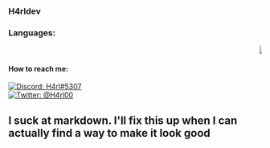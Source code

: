 <!---
H4rldev/H4rldev is a ✨ special ✨ repository because its `README.md` (this file) appears on your GitHub profile.
You can click the Preview link to take a look at your changes.
--->

### H4rldev
### Languages:
<marquee>
<a href="https://www.cplusplus.com/"><img src="https://img.shields.io/badge/Learning-C%2B%2B-blue?style=for-the-badge" alt="Learning C++"></a>
<a href="https://developer.mozilla.org/en-US/docs/Web/HTML"><img src="https://img.shields.io/badge/Learning-HTML5-red?style=for-the-badge" alt="Learning HTML"></a>
<a href="https://developer.mozilla.org/en-US/docs/Web/CSS"><img src="https://img.shields.io/badge/Learning-CSS-blue?style=for-the-badge" alt="Learning CSS"></a>
<a href="https://java.com"><img src="https://img.shields.io/badge/Planning%20to%20Learn-Java-darkred?style=for-the-badge" alt="Planning to Learn Java"></a>
<a href="https://en.wikipedia.org/wiki/C_(programming_language)"><img src="https://img.shields.io/badge/Planning%20to%20Learn-C-green?style=for-the-badge" alt="Planning to Learn Java"></a>
<a href="https://www.python.org/"><img src="https://img.shields.io/badge/Planning%20to%20Learn-Python-darkgreen?style=for-the-badge" alt="Planning to Learn Python"></a>
</marquee><br>

#### How to reach me:
<a href="https://paste.gg/p/anonymous/542110b9ccda418689dd5030c04c2586/files/08ce1791991545649ab17ed728ff9d00/raw"><img src="https://img.shields.io/badge/Discord-H4rl%235307-purple?style=for-the-badge" alt="Discord: H4rl#5307"></a> <br>
<a href="https://twitter.com/h4rl00"><img src="https://img.shields.io/badge/Twitter-%40H4rl00-blue?style=for-the-badge" alt="Twitter: @H4rl00"/></a> 

## I suck at markdown. I'll fix this up when I can actually find a way to make it look good


